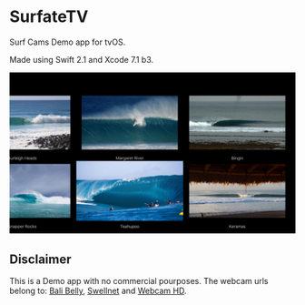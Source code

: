 # SurfateTV
Surf Cams Demo app for tvOS.

Made using Swift 2.1 and Xcode 7.1 b3.

![](tvOS-Surfcams-Demo.png)

## Disclaimer
This is a Demo app with no commercial pourposes. 
The webcam urls belong to: [Bali Belly](http://balibelly.com), [Swellnet](https://swellnet.com) and [Webcam HD](http://webcam-hd.fr).
